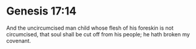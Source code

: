 # Genesis 17:14

And the uncircumcised man child whose flesh of his foreskin is not circumcised, that soul shall be cut off from his people; he hath broken my covenant.